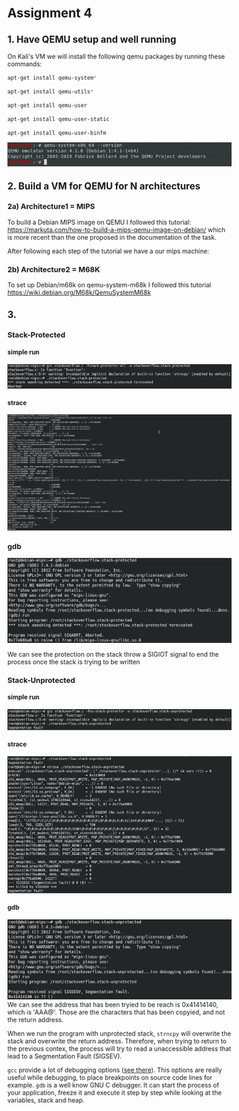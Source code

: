 # Assignment 4

## 1. Have QEMU setup and well running

On Kali's VM we will install the following qemu packages by running these commands:

```bash
apt-get install qemu-system*
```
```bash
apt-get install qemu-utils*
```
```bash
apt-get install qemu-user
```
```bash
apt-get install qemu-user-static
```
```bash
apt-get install qemu-user-binfm
```
![check-version-qemu](img/check-version-qemu.png)

## 2. Build a VM for QEMU for N architectures

### 2a) Architecture1 = MIPS

To build a Debian MIPS image on QEMU I followed this tutorial: https://markuta.com/how-to-build-a-mips-qemu-image-on-debian/ which is more recent than the one proposed in the documentation of the task.

After following each step of the tutorial we have a our mips machine:



### 2b) Architecture2 = M68K

To set up Debian/m68k on qemu-system-m68k I followed this tutorial https://wiki.debian.org/M68k/QemuSystemM68k 

## 3.
### Stack-Protected

#### simple run
![](img/stackprotected-simple.png)

#### strace
 ![](img/stackprotected-strace.png)

### gdb
![](img/stackprotected-gdb.png)

We can see the protection on the stack throw a SIGIOT signal to end the process once the stack is trying to be written

### Stack-Unprotected

#### simple run
![](img/stackunprotected-simple.png)

#### strace
![](img/stackunprotected-strace.png)

#### gdb
![](img/stackunprotected-gdb.png)
We can see the address that has been tryied to be reach is 0x41414140, which is 'AAA@'. Those are the characters that has been copyied, and not the return address.

When we run the program with unprotected stack, `strncpy` will overwrite the stack and overwrite the return address. Therefore, when trying to return to the previous contex, the process will try to read a unaccessible address that lead to a Segmentation Fault (SIGSEV).



`gcc` provide a lot of debugging options ([see there](https://gcc.gnu.org/onlinedocs/gcc/Debugging-Options.html)). This options are really useful while debugging, to place breakpoints on source code lines for example.
`gdb` is a well know GNU C debugger. It can start the process of your application, freeze it and execute it step by step while looking at the variables, stack and heap.
